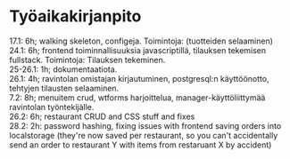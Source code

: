 # Työaikakirjanpito  
 
17.1: 6h; walking skeleton, configeja. Toimintoja: (tuotteiden selaaminen)    
24.1: 6h; frontend toiminnallisuuksia javascriptillä, tilauksen tekemisen fullstack. Toimintoja: Tilauksen tekeminen.    
25-26.1: 1h; dokumentaatiota.   
26.1: 4h; ravintolan omistajan kirjautuminen, postgresql:n käyttöönotto, tehtyjen tilausten selaaminen.  
7.2: 8h; menuitem crud, wtforms harjoittelua, manager-käyttöliittymää ravintolan työntekijälle.   
26.2: 6h; restaurant CRUD and CSS stuff and fixes  
28.2: 2h: password hashing, fixing issues with frontend saving orders into localstorage (they're now saved per restaurant, so you can't accidentally send an order to restaurant Y with items from restaruant X by accident)
